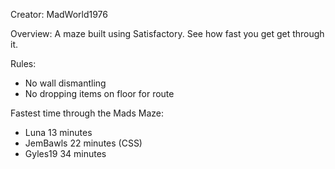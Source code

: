 Creator: MadWorld1976

Overview: A maze built using Satisfactory. See how fast you get get through it.

Rules:
* No wall dismantling
* No dropping items on floor for route

Fastest time through the Mads Maze:
* Luna 13 minutes
* JemBawls 22 minutes (CSS)
* Gyles19 34 minutes
